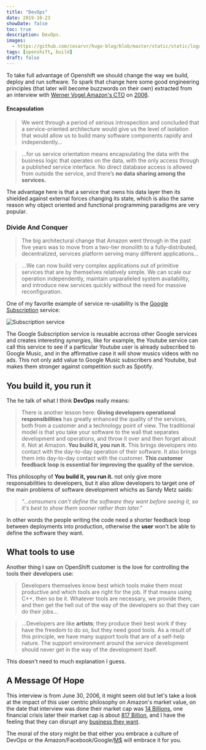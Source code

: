 ```yaml
---
title: "DevOps"
date: 2019-10-23
showDate: false
toc: true
description: DevOps.
images:
  - https://github.com/cesarvr/hugo-blog/blob/master/static/static/logo/ocp.png?raw=true
tags: [openshift, build]
draft: false
---
```



To take full advantage of Openshift we should change the way we build, deploy and run software. To spark that change here some good engineering principles (that later will become buzzwords on their own) extracted from an interview with [Werner Vogel Amazon's CTO](https://www.allthingsdistributed.com/) on [2006](https://queue.acm.org/detail.cfm?id=1142065).

#### Encapsulation

> We went through a period of serious introspection and concluded that a service-oriented architecture would give us the level of isolation that would allow us to build many software components rapidly and independently... 

> ...for us service orientation means encapsulating the data with the business logic that operates on the data, with the only access through a published service interface. No direct database access is allowed from outside the service, and there’s **no data sharing among the services.**

The advantage here is that a service that owns his data layer then its shielded against external forces changing its state, which is also the same reason why object oriented and functional programming paradigms are very popular. 


### Divide And Conquer

> The big architectural change that Amazon went through in the past five years was to move from a two-tier monolith to a fully-distributed, decentralized, services platform serving many different applications...

>...We can now build very complex applications out of primitive services that are by themselves relatively simple. We can scale our operation independently, maintain unparalleled system availability, and introduce new services quickly without the need for massive reconfiguration.

One of my favorite example of service re-usability is the [Google Subscription](https://myaccount.google.com/payments-and-subscriptions) service: 

![Subscription service](https://github.com/cesarvr/hugo-blog/blob/master/static/static/subscription.png?raw=true)

The Google Subscription service is reusable accross other Google services and creates interesting *synergies*, like for example, the Youtube service can call this service to see if a particular Youtube user is already subscribed to Google Music, and in the affirmative case it will show musics videos with no ads. This not only add value to Google Music subscribers and Youtube, but makes them stronger against competition such as Spotify. 


## You build it, you run it

The he talk of what I think **DevOps** really means: 

> There is another lesson here: **Giving developers operational responsibilities** has greatly enhanced the quality of the services, both from a customer and a technology point of view. The traditional model is that you take your software to the wall that separates development and operations, and throw it over and then forget about it. Not at Amazon. **You build it, you run it.** This brings developers into contact with the day-to-day operation of their software. It also brings them into day-to-day contact with the customer. **This customer feedback loop is essential for improving the quality of the service.**

This philosophy of **You build it, you run it.** not only give more responsabilities to developers, but it also allow developers to target one of the main problems of software development whichs as Sandy Metz saids:

> *"...consumers can't define the software they want before seeing it, so it's best to show them sooner rather than later."*

In other words the people writing the code need a shorter feedback loop between deployments into production, otherwise the **user** won't be able to define the software they want. 


## What tools to use

Another thing I saw on OpenShift customer is the love for controlling the tools their developers use:

> Developers themselves know best which tools make them most productive and which tools are right for the job. If that means using C++, then so be it. Whatever tools are necessary, we provide them, and then get the hell out of the way of the developers so that they can do their jobs...

> ...Developers are like **artists**; they produce their best work if they have the freedom to do so, but they need good tools. As a result of this principle, we have many support tools that are of a self-help nature. The support environment around the service development should never get in the way of the development itself.

This doesn't need to much explanation I guess.


## A Message Of Hope

This interview is from June 30, 2006, it might seem old but let's take a look at the impact of this user centric philosophy on Amazon's market value, on the date that interview was done their market cap was [14 Billions](https://www.wolframalpha.com/input/?i=Amazon+market+cap+June+2006), one financial crisis later their market cap is about [817 Billion](https://www.wolframalpha.com/input/?i=amazon+market+cap), and I have the feeling that they can disrupt any [business they want](https://www.forbes.com/sites/jonmarkman/2018/12/30/amazon-is-feeling-better-about-your-illness/#44ac1b0a4f47). 

The moral of the story might be that either you embrace a culture of DevOps or the Amazon/Facebook/Google/[M$](https://finance.yahoo.com/quote/MSFT/) will embrace it for you. 


